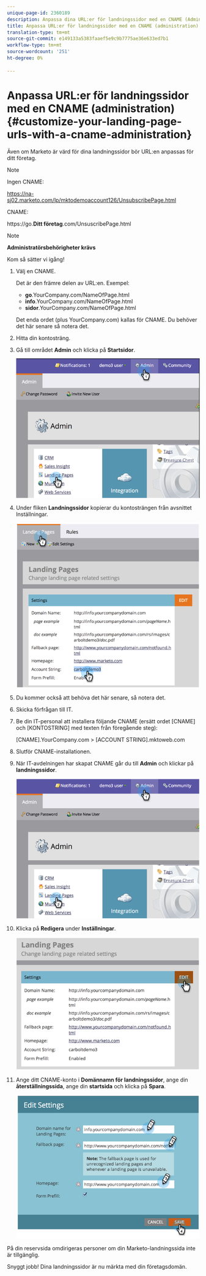 ```yaml
---
unique-page-id: 2360189
description: Anpassa dina URL:er för landningssidor med en CNAME (Administration) - Marketo Docs - Produktdokumentation
title: Anpassa URL:er för landningssidor med en CNAME (administration)
translation-type: tm+mt
source-git-commit: e149133a5383faaef5e9c9b7775ae36e633ed7b1
workflow-type: tm+mt
source-wordcount: '251'
ht-degree: 0%

---
```



# Anpassa URL:er för landningssidor med en CNAME (administration) {#customize-your-landing-page-urls-with-a-cname-administration}

Även om Marketo är värd för dina landningssidor bör URL:en anpassas för ditt företag.

>[!NOTE]
>
>Ingen CNAME:
>
>https://na-sj02.marketo.com/lp/mktodemoaccount126/UnsubscribePage.html
>
>CNAME:
>
>https://go.**Ditt företag**.com/UnsuscribePage.html

>[!NOTE]
>
>**Administratörsbehörigheter krävs**

Kom så sätter vi igång!

1. Välj en CNAME.

   Det är den främre delen av URL:en. Exempel:

   * **go**.YourCompany.com/NameOfPage.html
   * **info**.YourCompany.com/NameOfPage.html
   * **sidor**.YourCompany.com/NameOfPage.html

   Det enda ordet (plus YourCompany.com) kallas för CNAME. Du behöver det här senare så notera det.

1. Hitta din kontosträng.

1. Gå till området **Admin** och klicka på **Startsidor**.

   ![](assets/image2014-9-16-13-3a9-3a44.png)

1. Under fliken **Landningssidor** kopierar du kontosträngen från avsnittet Inställningar.

   ![](assets/image2014-9-16-13-3a9-3a57.png)

1. Du kommer också att behöva det här senare, så notera det.

1. Skicka förfrågan till IT.

1. Be din IT-personal att installera följande CNAME (ersätt ordet [CNAME] och [KONTOSTRING] med texten från föregående steg):

   [CNAME].YourCompany.com >  [ACCOUNT STRING].mktoweb.com

1. Slutför CNAME-installationen.

1. När IT-avdelningen har skapat CNAME går du till **Admin** och klickar på **landningssidor**.

   ![](assets/image2014-9-16-13-3a10-3a14.png)

1. Klicka på **Redigera** under **Inställningar**.

   ![](assets/image2014-9-16-13-3a10-3a31.png)

1. Ange ditt CNAME-konto i **Domännamn för landningssidor**, ange din **återställningssida**, ange din **startsida** och klicka på **Spara**.

   ![](assets/image2014-9-16-13-3a10-3a45.png)

På din reservsida omdirigeras personer om din Marketo-landningssida inte är tillgänglig.

Snyggt jobb! Dina landningssidor är nu märkta med din företagsdomän.
